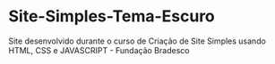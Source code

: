 # Site-Simples-Tema-Escuro
Site desenvolvido durante o curso de Criação de Site Simples usando HTML, CSS e JAVASCRIPT - Fundação Bradesco
